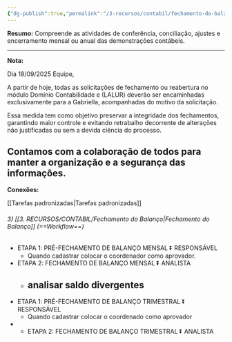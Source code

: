 ```yaml
---
{"dg-publish":true,"permalink":"/3-recursos/contabil/fechamento-do-balanco/","dgPassFrontmatter":true,"created":"2025-06-16T11:48:14.105-03:00","updated":"2025-09-18T11:11:56.948-03:00"}
---
```



**Resumo:** 
Compreende as atividades de conferência, conciliação, ajustes e encerramento mensal ou anual das demonstrações contábeis.

---

**Nota:**

Dia 18/09/2025
Equipe,

A partir de hoje, todas as solicitações de fechamento ou reabertura no módulo Domínio Contabilidade e (LALUR) deverão ser encaminhadas exclusivamente para a Gabriella, acompanhadas do motivo da solicitação.

Essa medida tem como objetivo preservar a integridade dos fechamentos, garantindo maior controle e evitando retrabalho decorrente de alterações não justificadas ou sem a devida ciência do processo.

Contamos com a colaboração de todos para manter a organização e a segurança das informações.
---

**Conexões:**

[[Tarefas padronizadas\|Tarefas padronizadas]]

###### 3) [[3. RECURSOS/CONTABIL/Fechamento do Balanço\|Fechamento do Balanço]]  (==Workflow==)

- ETAPA 1: PRÉ-FECHAMENTO DE BALANÇO MENSAL ⏬ RESPONSÁVEL
  - Quando cadastrar colocar  o coordenador como aprovador.
- ETAPA 2: FECHAMENTO DE BALANÇO MENSAL ⏬ ANALISTA
  - analisar saldo divergentes
    -
- ETAPA 1: PRÉ-FECHAMENTO DE BALANÇO TRIMESTRAL  ⏬ RESPONSÁVEL
  - Quando cadastrar colocar o coordenado como aprovador
- - ETAPA 2: FECHAMENTO DE BALANÇO TRIMESTRAL ⏬ ANALISTA